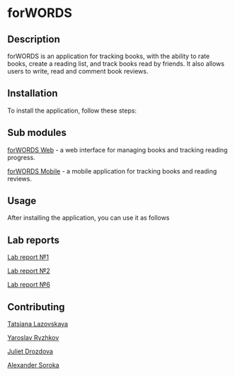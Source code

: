 # forWORDS

## Description
forWORDS is an application for tracking books, with the ability to rate books, create a reading list, and track books read by friends. It also allows users to write, read and comment book reviews.


## Installation
To install the application, follow these steps:


## Sub modules
[forWORDS Web]() - a web interface for managing books and tracking reading progress.

[forWORDS Mobile]() - a mobile application for tracking books and reading reviews.


## Usage
After installing the application, you can use it as follows

## Lab reports
[Lab report №1](https://docs.google.com/document/d/1ALxdqEXlY4uSspoAyOJBUhMoOzBxHiOC/edit?usp=sharing&ouid=106195580385176481462&rtpof=true&sd=true)

[Lab report №2](https://docs.google.com/document/d/15A_NINQVEf6_fwhz1EfftzEakHzGPSvlU-zRlgx5_Us/edit?usp=sharing)

[Lab report №6](https://docs.google.com/document/d/1MtTv6xo5WcFdb3q8ic94AXVisH_GN5wuu13B3AOBzvE/edit?usp=sharing)


## Contributing
[Tatsiana Lazovskaya](https://github.com/tanyalzvsk) 

[Yaroslav Ryzhkov](https://github.com/Creator674) 

[Juliet Drozdova](https://github.com/julliettee) 

[Alexander Soroka](https://github.com/depravo)
